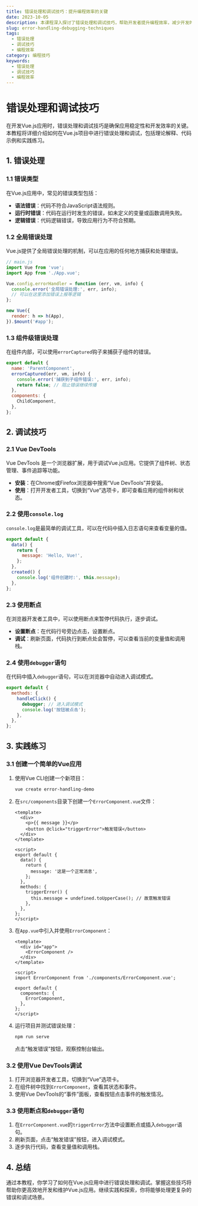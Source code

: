 ```yaml
---
title: 错误处理和调试技巧：提升编程效率的关键
date: 2023-10-05
description: 本课程深入探讨了错误处理和调试技巧，帮助开发者提升编程效率，减少开发时间。
slug: error-handling-debugging-techniques
tags:
  - 错误处理
  - 调试技巧
  - 编程效率
category: 编程技巧
keywords:
  - 错误处理
  - 调试技巧
  - 编程效率
---
```


# 错误处理和调试技巧

在开发Vue.js应用时，错误处理和调试技巧是确保应用稳定性和开发效率的关键。本教程将详细介绍如何在Vue.js项目中进行错误处理和调试，包括理论解释、代码示例和实践练习。

## 1. 错误处理

### 1.1 错误类型

在Vue.js应用中，常见的错误类型包括：

- **语法错误**：代码不符合JavaScript语法规则。
- **运行时错误**：代码在运行时发生的错误，如未定义的变量或函数调用失败。
- **逻辑错误**：代码逻辑错误，导致应用行为不符合预期。

### 1.2 全局错误处理

Vue.js提供了全局错误处理的机制，可以在应用的任何地方捕获和处理错误。

```javascript
// main.js
import Vue from 'vue';
import App from './App.vue';

Vue.config.errorHandler = function (err, vm, info) {
  console.error('全局错误处理:', err, info);
  // 可以在这里添加错误上报等逻辑
};

new Vue({
  render: h => h(App),
}).$mount('#app');
```

### 1.3 组件级错误处理

在组件内部，可以使用`errorCaptured`钩子来捕获子组件的错误。

```javascript
export default {
  name: 'ParentComponent',
  errorCaptured(err, vm, info) {
    console.error('捕获到子组件错误:', err, info);
    return false; // 阻止错误继续传播
  },
  components: {
    ChildComponent,
  },
};
```

## 2. 调试技巧

### 2.1 Vue DevTools

Vue DevTools 是一个浏览器扩展，用于调试Vue.js应用。它提供了组件树、状态管理、事件追踪等功能。

- **安装**：在Chrome或Firefox浏览器中搜索“Vue DevTools”并安装。
- **使用**：打开开发者工具，切换到“Vue”选项卡，即可查看应用的组件树和状态。

### 2.2 使用`console.log`

`console.log`是最简单的调试工具，可以在代码中插入日志语句来查看变量的值。

```javascript
export default {
  data() {
    return {
      message: 'Hello, Vue!',
    };
  },
  created() {
    console.log('组件创建时:', this.message);
  },
};
```

### 2.3 使用断点

在浏览器开发者工具中，可以使用断点来暂停代码执行，逐步调试。

- **设置断点**：在代码行号旁边点击，设置断点。
- **调试**：刷新页面，代码执行到断点处会暂停，可以查看当前的变量值和调用栈。

### 2.4 使用`debugger`语句

在代码中插入`debugger`语句，可以在浏览器中自动进入调试模式。

```javascript
export default {
  methods: {
    handleClick() {
      debugger; // 进入调试模式
      console.log('按钮被点击');
    },
  },
};
```

## 3. 实践练习

### 3.1 创建一个简单的Vue应用

1. 使用Vue CLI创建一个新项目：

   ```bash
   vue create error-handling-demo
   ```

2. 在`src/components`目录下创建一个`ErrorComponent.vue`文件：

   ```vue
   <template>
     <div>
       <p>{{ message }}</p>
       <button @click="triggerError">触发错误</button>
     </div>
   </template>

   <script>
   export default {
     data() {
       return {
         message: '这是一个正常消息',
       };
     },
     methods: {
       triggerError() {
         this.message = undefined.toUpperCase(); // 故意触发错误
       },
     },
   };
   </script>
   ```

3. 在`App.vue`中引入并使用`ErrorComponent`：

   ```vue
   <template>
     <div id="app">
       <ErrorComponent />
     </div>
   </template>

   <script>
   import ErrorComponent from './components/ErrorComponent.vue';

   export default {
     components: {
       ErrorComponent,
     },
   };
   </script>
   ```

4. 运行项目并测试错误处理：

   ```bash
   npm run serve
   ```

   点击“触发错误”按钮，观察控制台输出。

### 3.2 使用Vue DevTools调试

1. 打开浏览器开发者工具，切换到“Vue”选项卡。
2. 在组件树中找到`ErrorComponent`，查看其状态和事件。
3. 使用Vue DevTools的“事件”面板，查看按钮点击事件的触发情况。

### 3.3 使用断点和`debugger`语句

1. 在`ErrorComponent.vue`的`triggerError`方法中设置断点或插入`debugger`语句。
2. 刷新页面，点击“触发错误”按钮，进入调试模式。
3. 逐步执行代码，查看变量值和调用栈。

## 4. 总结

通过本教程，你学习了如何在Vue.js应用中进行错误处理和调试。掌握这些技巧将帮助你更高效地开发和维护Vue.js应用。继续实践和探索，你将能够处理更复杂的错误和调试场景。